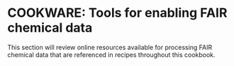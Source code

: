 # COOKWARE: Tools for enabling FAIR chemical data

This section will review online resources available for processing FAIR chemical data that are referenced in recipes throughout this cookbook. 
